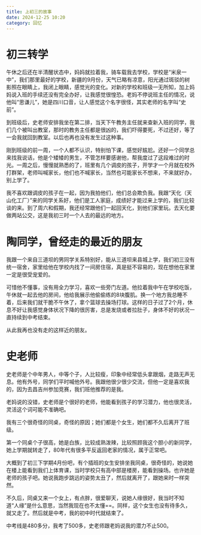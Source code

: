 ```yaml
---
title: 上初三的故事
date: 2024-12-25 10:20
category: 回忆
---
```


# 初三转学
午休之后还在半清醒状态中，妈妈就拉着我，骑车载我去学校，学校是“米泉一中”，我们那里最好的学校，新疆的9月份，天气已略有凉意，阳光通过斑驳的树影照在眼睛上，我闭上眼睛，感觉光的变化。对新的学校和班级一无所知，加上妈妈说入班的手续还没有完全办好，让我感觉很惶恐。老妈不停说班主任的情况，说他叫“思谦儿”，她是四川口音，让人感觉这个名字很怪，其实老师的名字叫“史前”。

到班级后，史老师安排我坐在第二排，当天下午教务主任就来查新入班的同学，我们几个被叫出教室，那时的教务主任都是很凶的，我们吓得要死，不过还好，等了一会我就回到教室。以后也再也没有发生过这种事。

刚到班级的前一周，一个人都不认识，特别怕下课，感觉好尴尬。还好一个同学总来找我说话，他是个矮矮的男生，不管怎样要感谢他，帮我度过了这段难过的时光。一周之后，慢慢就熟悉的了，班里有几个调皮的孩子，开学才一个月就在校外打群架，老师叫喊家长，他们也不喊家长，当然也可能家长不想来，不来就好办，别上学了。

我不喜欢跟调皮的孩子在一起，因为我拍他们，他们总会欺负我。我跟“天化（天山化工厂）”来的同学关系好，他们是工人家庭，成绩好才能过来上学的，我们比较谈的来。到了周六和假期，我还经常跟他们一起回天化，到他们家里玩。去天化要做两站公交，这是我初三时一个人去的最远的地方。

# 陶同学，曾经走的最近的朋友
我跟一个来自三道坝的男同学关系特别好，能从三道坝来县城上学，我们初三没有统一宿舍，家里给他在学校内找了一间房住宿，真是挺不容易的，现在想他在家里一定是很受宠爱的。

可惜他不懂事，没有用全力学习，喜欢一些旁门左道。他拉着我中午在学校吃饭，午休就一起去他的房间，他给我展示他偷偷练的8块腹肌。换一个地方我总睡不着，后来我们就干脆不午休了，拿个篮球去操场打球。这样的日子过了2个月，休息不好让我感觉身体状况下降的很厉害，总是发烧或者拉肚子，身体不好的状况一直持续到中考结束。

从此我再也没有走的这样近的朋友。

# 史老师
史老师是个中年男人，中等个子，人比较瘦，印象中经常低头拿跟烟，走路无声无息。他有外号，同学们平时喊他外号。我跟他很少很少交流，但他一定是喜欢我的，因为去昌吉州参加竞赛，我们班他推荐的是我。

老妈说的没错，史老师是个很好的老师，他能看到孩子的学习潜力，他也很灵活，灵活这个词可能不准确吧。

我有三个很奇怪的同桌，奇怪的原因；她们都是个女生，她们都不久后离开了班级。

第一个同桌个子很高，她是白族，比较成熟泼辣，比较照顾我这个胆小的新同学，她上学期就转走了，80年代有很多平反返回老家的情况，属于正常吧。

大概到了初三下学期4月份吧，有个插班的女生安排坐我同桌，很奇怪的，她说她在楼上能看到我们上体育课，当时学校只有高中部是楼房，能看到操场。也许她是老师的孩子吧。她说我跑步跳远的姿势太丑了，然后就离开了，跟她来时一样突然。

不久后，同桌又来一个女上，有点胖，很爱聊天，说她人缘很好，我当时不知道“人缘”是什么意思，当然我现在也不太懂==。同样，这个女生也没有待多久，就又走了。然后就是中考，我的初中时代就结束了。

中考线是480多分，我考了500多，史老师跟老妈说我的潜力不止500。



